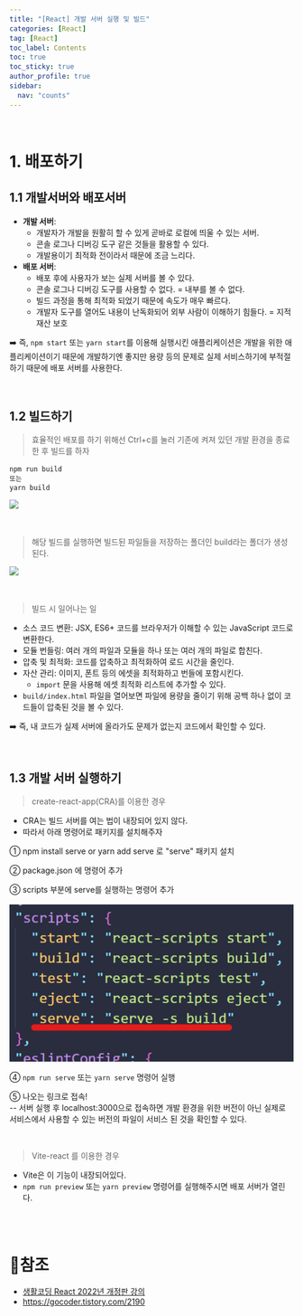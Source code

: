 ```yaml
---
title: "[React] 개발 서버 실행 및 빌드"
categories: [React]
tag: [React]
toc_label: Contents
toc: true
toc_sticky: true
author_profile: true
sidebar:
  nav: "counts"
---
```


<br>

# 1. 배포하기

## 1.1 개발서버와 배포서버

- **개발 서버**:
  - 개발자가 개발을 원활히 할 수 있게 곧바로 로컬에 띄울 수 있는 서버.
  - 콘솔 로그나 디버깅 도구 같은 것들을 활용할 수 있다.
  - 개발용이기 최적화 전이라서 때문에 조금 느리다.
- **배포 서버**:
  - 배포 후에 사용자가 보는 실제 서버를 볼 수 있다.
  - 콘솔 로그나 디버깅 도구를 사용할 수 없다. = 내부를 볼 수 없다.
  - 빌드 과정을 통해 최적화 되었기 때문에 속도가 매우 빠르다.
  - 개발자 도구를 열어도 내용이 난독화되어 외부 사람이 이해하기 힘들다. = 지적 재산 보호

➡️ 즉, `npm start` 또는 `yarn start`를 이용해 실행시킨 애플리케이션은 개발을 위한 애플리케이션이기 때문에 개발하기엔 좋지만 용량 등의 문제로 실제 서비스하기에 부적절하기 때문에 배포 서버를 사용한다.

<br>

## 1.2 빌드하기

> 효율적인 배포를 하기 위해선 Ctrl+c를 눌러 기존에 켜져 있던 개발 환경을 종료한 후 빌드를 하자

```
npm run build
또는
yarn build
```

![](https://velog.velcdn.com/images/sieunpark/post/970fb23f-a16c-40fe-b261-3fbd7df2161e/image.png)

<br>

> 해당 빌드를 실행하면 빌드된 파일들을 저장하는 폴더인 build라는 폴더가 생성된다.

![](https://velog.velcdn.com/images/sieunpark/post/1a975a90-a74c-4dc9-b533-1de3b31e7533/image.png)

<br>

> 빌드 시 일어나는 일

- 소스 코드 변환: JSX, ES6+ 코드를 브라우저가 이해할 수 있는 JavaScript 코드로 변환한다.
- 모듈 번들링: 여러 개의 파일과 모듈을 하나 또는 여러 개의 파일로 합친다.
- 압축 및 최적화: 코드를 압축하고 최적화하여 로드 시간을 줄인다.
- 자산 관리: 이미지, 폰트 등의 에셋을 최적화하고 번들에 포함시킨다.
  - `import` 문을 사용해 에셋 최적화 리스트에 추가할 수 있다.
- `build/index.html` 파일을 열어보면 파일에 용량을 줄이기 위해 공백 하나 없이 코드들이 압축된 것을 볼 수 있다.

➡️ 즉, 내 코드가 실제 서버에 올라가도 문제가 없는지 코드에서 확인할 수 있다.

<br>

## 1.3 개발 서버 실행하기

> create-react-app(CRA)를 이용한 경우

- CRA는 빌드 서버를 여는 법이 내장되어 있지 않다.
- 따라서 아래 명령어로 패키지를 설치해주자

① npm install serve or yarn add serve 로 "serve" 패키지 설치

② package.json 에 명령어 추가

③ scripts 부분에 serve를 실행하는 명령어 추가<br><br>
![](/assets/images/2024/2024-07-10-22-10-14.png)

④ `npm run serve` 또는 `yarn serve` 명령어 실행

⑤ 나오는 링크로 접속!<br>
-- 서버 실행 후 localhost:3000으로 접속하면 개발 환경을 위한 버전이 아닌 실제로 서비스에서 사용할 수 있는 버전의 파일이 서비스 된 것을 확인할 수 있다.

<br>

> Vite-react 를 이용한 경우

- Vite은 이 기능이 내장되어있다.
- `npm run preview` 또는 `yarn preview` 명령어를 실행해주시면 배포 서버가 열린다.

<br><br>

# 📎참조

- [생활코딩 React 2022년 개정판 강의](https://www.youtube.com/watch?v=XQ-XqLVJBwg&list=PLuHgQVnccGMCOGstdDZvH41x0Vtvwyxu7&index=3)
- https://gocoder.tistory.com/2190

<br>
